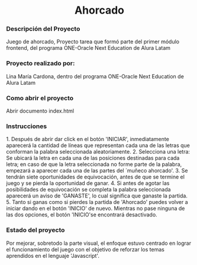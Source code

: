 <h1 align="center">  Ahorcado </h1>

<h3> Descripción del Proyecto </h3>
Juego de ahorcado, Proyecto tarea que formó parte del primer módulo frontend, del programa ONE-Oracle Next Education de Alura Latam

<h3>  Proyecto realizado por: </h3>
Lina María Cardona, dentro del programa ONE-Oracle Next Education de Alura Latam

<h3>  Como abrir el proyecto </h3>
Abrir documento index.html

<h3>  Instrucciones </h3>
1. Después de abrir dar click en el botón 'INICIAR', inmediatamente aparecerá la cantidad de líneas que representan cada una de las letras que conforman la palabra seleccionada aleatoriamente.
2. Selecciona una letra: Se ubicará la letra en cada una de las posiciones destinadas para cada letra; en caso de que la letra seleccionada no forme parte de la palabra, empezará a aparecer cada una de las partes del ´muñeco ahorcado'.
3. Se tendrán siete oportunidades de equivocación, antes de que se termine el juego y se pierda la oportunidad de ganar.
4. Si antes de agotar las posibilidades de equivocación se completa la palabra seleccionada aparecerá un aviso de 'GANASTE', lo cual significa que ganaste la partida.
5. Tanto si ganas como si pierdes la partida de 'Ahorcado' puedes volver a iniciar dando en el botón 'INICIO' de nuevo. Mientras no pase ninguna de las dos opciones, el botón 'INICIO'se encontrará desactivado.

<h3>  Estado del proyecto </h3>
Por mejorar, sobretodo la parte visual, el enfoque estuvo centrado en lograr el funcionamiento del juego con el objetivo de reforzar los temas aprendidos en el lenguaje 'Javascript'.

